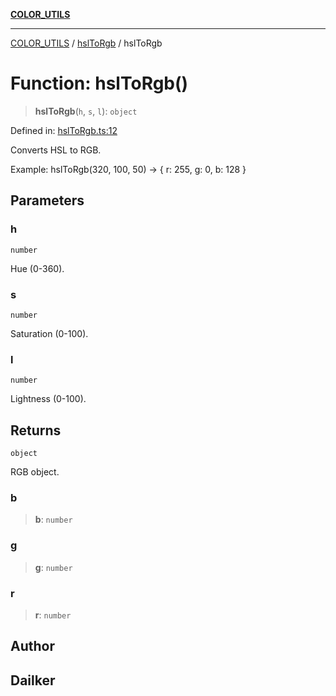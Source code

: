 [**COLOR_UTILS**](../../README.md)

***

[COLOR_UTILS](../../README.md) / [hslToRgb](../README.md) / hslToRgb

# Function: hslToRgb()

> **hslToRgb**(`h`, `s`, `l`): `object`

Defined in: [hslToRgb.ts:12](https://github.com/dailker/everyutil-js/blob/b3e269da55b7d96c15eb37e98c5c4f6b94f05f6f/src/color/hslToRgb.ts#L12)

Converts HSL to RGB.

Example: hslToRgb(320, 100, 50) → { r: 255, g: 0, b: 128 }

## Parameters

### h

`number`

Hue (0-360).

### s

`number`

Saturation (0-100).

### l

`number`

Lightness (0-100).

## Returns

`object`

RGB object.

### b

> **b**: `number`

### g

> **g**: `number`

### r

> **r**: `number`

## Author

## Dailker
